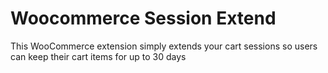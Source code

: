 Woocommerce Session Extend
==========================

This WooCommerce extension simply extends your cart sessions so users can keep their cart items for up to 30 days
